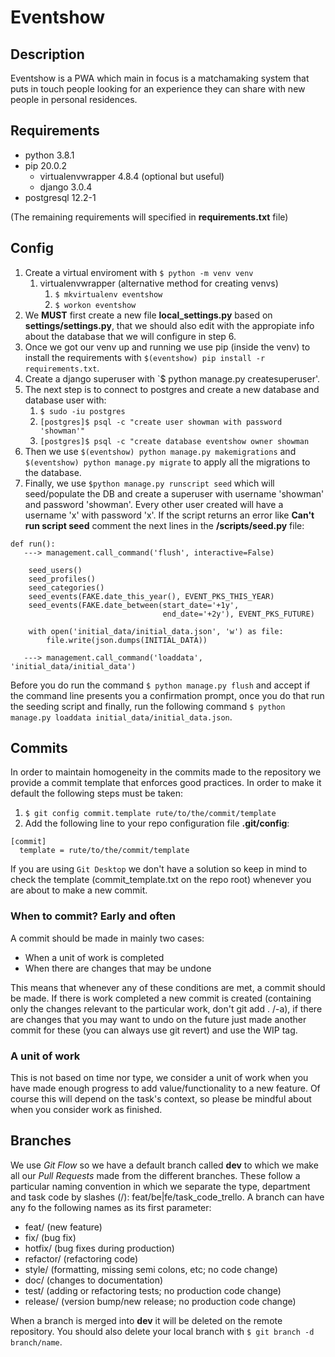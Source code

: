 # Eventshow

## Description
Eventshow is a PWA which main in focus is a matchamaking system that puts in touch people looking for an experience they can share with new people in personal residences.

## Requirements
* python 3.8.1
* pip 20.0.2
  * virtualenvwrapper 4.8.4 (optional but useful)
  * django 3.0.4
* postgresql 12.2-1

(The remaining requirements will specified in **requirements.txt** file)

## Config
1. Create a virtual enviroment with `$ python -m venv venv`
    1. virtualenvwrapper (alternative method for creating venvs)
        1. `$ mkvirtualenv eventshow`
        2. `$ workon eventshow`
2. We **MUST** first create a new file **local_settings.py** based on **settings/settings.py**, that we should also edit with the appropiate info about the database that we will configure in step 6.
3. Once we got our venv up and running we use pip (inside the venv) to install the requirements with `$(eventshow) pip install -r requirements.txt`.
4. Create a django superuser with `$ python manage.py createsuperuser'.
5. The next step is to connect to postgres and create a new database and database user with:
    1. `$ sudo -iu postgres`
    2. `[postgres]$ psql -c "create user showman with password 'showman'"`
    3. `[postgres]$ psql -c "create database eventshow owner showman`
6. Then we use `$(eventshow) python manage.py makemigrations` and `$(eventshow) python manage.py migrate` to apply all the migrations to the database.
7. Finally, we use `$python manage.py runscript seed` which will seed/populate the DB and create a superuser with username 'showman' and password 'showman'. Every other user created will have a username 'x' with password 'x'. If the script returns an error like **Can't run script seed** comment the next lines in the **/scripts/seed.py** file:
```
def run():
   ---> management.call_command('flush', interactive=False)

    seed_users()
    seed_profiles()
    seed_categories()
    seed_events(FAKE.date_this_year(), EVENT_PKS_THIS_YEAR)
    seed_events(FAKE.date_between(start_date='+1y',
                                  end_date='+2y'), EVENT_PKS_FUTURE)

    with open('initial_data/initial_data.json', 'w') as file:
        file.write(json.dumps(INITIAL_DATA))

   ---> management.call_command('loaddata', 'initial_data/initial_data')
```
Before you do run the command `$ python manage.py flush` and accept if the command line presents you a confirmation prompt, once you do that run the seeding script and finally, run the following command `$ python manage.py loaddata initial_data/initial_data.json`.

## Commits
In order to maintain homogeneity in the commits made to the repository we provide a commit template that enforces good practices. In order to make it default the following steps must be taken:

1. `$ git config commit.template rute/to/the/commit/template`
2. Add the following line to your repo configuration file **.git/config**:
```
[commit]
  template = rute/to/the/commit/template
```
If you are using `Git Desktop` we don't have a solution so keep in mind to check the template (commit_template.txt on the repo root) whenever you are about to make a new commit.

### When to commit? Early and often
A commit should be made in mainly two cases:
- When a unit of work is completed
- When there are changes that may be undone

This means that whenever any of these conditions are met, a commit should be made. If there is work completed a new commit is created (containing only the changes relevant to the particular work, don't git add . /-a), if there are changes that you may want to undo on the future just made another commit for these (you can always use git revert) and use the WIP tag.

### A unit of work
This is not based on time nor type, we consider a unit of work when you have made enough progress to add value/functionality to a new feature. Of course this will depend on the task's context, so please be mindful about when you consider work as finished.

## Branches
We use *Git Flow* so we have a default branch called **dev** to which we make all our *Pull Requests* made from the different branches. These follow a particular naming convention in which we separate the type, department and task code by slashes (/): feat/be|fe/task_code_trello. A branch can have any fo the following names as its first parameter:
- feat/     (new feature)
- fix/      (bug fix)
- hotfix/   (bug fixes during production)
- refactor/ (refactoring code)
- style/    (formatting, missing semi colons, etc; no code change)
- doc/      (changes to documentation)
- test/     (adding or refactoring tests; no production code change)
- release/  (version bump/new release; no production code change)

When a branch is merged into **dev** it will be deleted on the remote repository. You should also delete your local branch with `$ git branch -d branch/name`.


